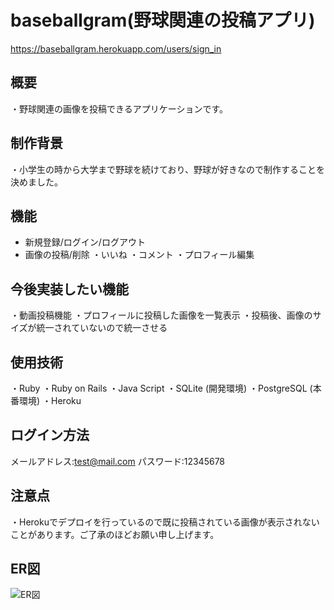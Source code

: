 # baseballgram(野球関連の投稿アプリ)
https://baseballgram.herokuapp.com/users/sign_in

## 概要
・野球関連の画像を投稿できるアプリケーションです。

## 制作背景
・小学生の時から大学まで野球を続けており、野球が好きなので制作することを決めました。

## 機能
- 新規登録/ログイン/ログアウト
- 画像の投稿/削除
・いいね
・コメント
・プロフィール編集

## 今後実装したい機能
・動画投稿機能
・プロフィールに投稿した画像を一覧表示
・投稿後、画像のサイズが統一されていないので統一させる

## 使用技術
・Ruby
・Ruby on Rails
・Java Script
・SQLite (開発環境)
・PostgreSQL (本番環境)
・Heroku

## ログイン方法
メールアドレス:test@mail.com
パスワード:12345678

## 注意点
・Herokuでデプロイを行っているので既に投稿されている画像が表示されないことがあります。ご了承のほどお願い申し上げます。

## ER図
![ER図](https://user-images.githubusercontent.com/52589647/64667371-8f8ad700-d494-11e9-846d-956a7712d7c7.png)
